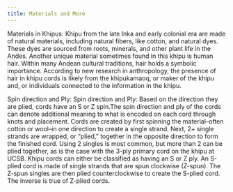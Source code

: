 ```yaml
---
title: Materials and More
---
```


Materials in Khipus: Khipu from the late Inka and early colonial era are made of natural materials, including natural fibers, like cotton, and natural dyes. These dyes are sourced from roots, minerals, and other plant life in the Andes. Another unique material sometimes found in this khipu is human hair. Within many Andean cultural traditions, hair holds a symbolic importance. According to new research in anthropology, the presence of hair in khipu cords is likely from the khipukamaoq, or maker of the khipu and, or individuals connected to the information in the khipu.

Spin direction and Ply: Spin direction and Ply: Based on the direction they are plied, cords have an S or Z spin.The spin direction and ply of the cords can denote additional meaning to what is encoded on each cord through knots and placement. Cords are created by first spinning the material–often cotton or wool–in one direction to create a single strand. Next, 2+ single strands are wrapped, or “plied,” together in the opposite direction to form the finished cord. Using 2 singles is most common, but more than 2 can be plied together, as is the case with the 3-ply primary cord on the khipu at UCSB. Khipu cords can either be classified as having an S or Z ply. An S-plied cord is made of single strands that are spun clockwise (Z-spun). The Z-spun singles are then plied counterclockwise to create the S-plied cord. The inverse is true of Z-plied cords.
